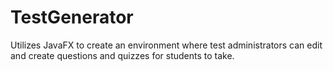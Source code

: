 # TestGenerator
 
Utilizes JavaFX to create an environment where test administrators can edit and create questions and quizzes for students to take.
